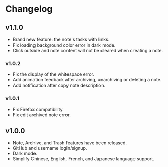 # Changelog

## v1.1.0

- Brand new feature: the note's tasks with links.
- Fix loading background color error in dark mode.
- Click outside and note content will not be cleared when creating a note.

### v1.0.2

- Fix the display of the whitespace error.
- Add animation feedback after archiving, unarchiving or deleting a note.
- Add notification after copy note description.

### v1.0.1

- Fix Firefox compatibility.
- Fix edit archived note error.

## v1.0.0

- Note, Archive, and Trash features have been released.
- GitHub and username login/signup.
- Dark mode.
- Simplify Chinese, English, French, and Japanese language support.
